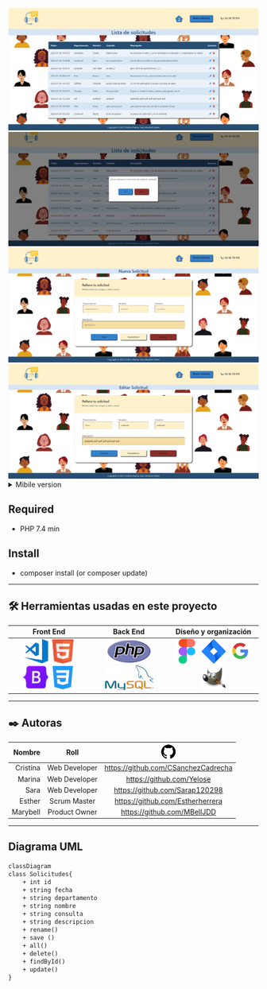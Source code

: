 
<img src="https://github.com/Yelose/fem-desk/blob/main/src/assets/img/lista-solicitudes.png">
<img src="https://github.com/Yelose/fem-desk/blob/main/src/assets/img/lista-solicitudes-borrar.png">
<img src="https://github.com/Yelose/fem-desk/blob/main/src/assets/img/crear-solicitud.png">
<img src="https://github.com/Yelose/fem-desk/blob/main/src/assets/img/editar-solicitud.png">

<details><summary>Mibile version</summary>


<img src="https://github.com/Yelose/fem-desk/blob/main/src/assets/img/mobile-lista-solicitudes.png" width="45%">
<img src="https://github.com/Yelose/fem-desk/blob/main/src/assets/img/mobile-yes-no.png" width="45%">
<img src="https://github.com/Yelose/fem-desk/blob/main/src/assets/img/mobile-nueva.png" width="45%">
<img src="https://github.com/Yelose/fem-desk/blob/main/src/assets/img/mobile-editar.png" width="45%">



</details>



## Required

- PHP 7.4 min



## Install

- composer install (or composer update)


<hr>

## 🛠️ Herramientas usadas en este proyecto


| Front End | Back End | Diseño y organización | 
| :---: | :---: | :---: |
| <img src="https://github.com/Yelose/Yelose/blob/main/img/vscode.png"> <img src="https://github.com/Yelose/Yelose/blob/main/img/html.png"> <img src="https://github.com/Yelose/Yelose/blob/main/img/bootstrap.png">  <img src="https://github.com/Yelose/Yelose/blob/main/img/css.png"> | <img src="https://github.com/Yelose/Yelose/blob/main/img/php.png">  <img src="https://github.com/Yelose/Yelose/blob/main/img/mysql.png"> | <img src="https://github.com/Yelose/Yelose/blob/main/img/figma.png"> <img src="https://github.com/Yelose/Yelose/blob/main/img/jira.png"> <img src="https://github.com/Yelose/Yelose/blob/main/img/google.png"> <img src="https://github.com/Yelose/Yelose/blob/main/img/gimp.png"> |



<hr>

## ✒️ Autoras 

| Nombre | Roll | <img src="https://github.com/Yelose/Yelose/blob/main/img/github.png" width="30px" height="30px"> |
| ---: | :---: | :---: |
| Cristina | Web Developer| https://github.com/CSanchezCadrecha |
| Marina | Web Developer| https://github.com/Yelose |
| Sara | Web Developer | https://github.com/Sarap120298 |
| Esther | Scrum Master | https://github.com/Estherherrera |
| Marybell | Product Owner | https://github.com/MBellJDD |

<hr>

## Diagrama UML

``` mermaid
classDiagram
class Solicitudes{
    + int id
    + string fecha
    + string departamento
    + string nombre
    + string consulta
    + string descripcion 
    + rename()
    + save ()
    + all()
    + delete()
    + findById()
    + update()
}
```
